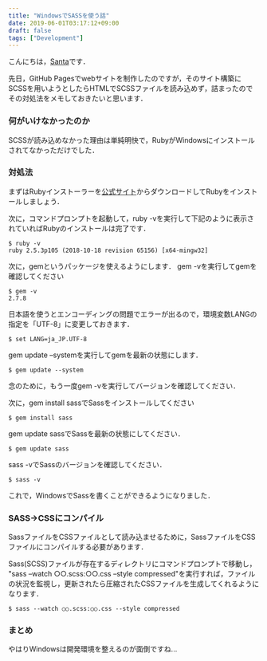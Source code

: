```yaml
---
title: "WindowsでSASSを使う話"
date: 2019-06-01T03:17:12+09:00
draft: false
tags: ["Development"]
---
```


こんにちは，[Santa](https://twitter.com/santa_sukitoku)です．

先日，GitHub Pagesでwebサイトを制作したのですが，そのサイト構築にSCSSを用いようとしたらHTMLでSCSSファイルを読み込めず，詰まったのでその対処法をメモしておきたいと思います．

### 何がいけなかったのか

SCSSが読み込めなかった理由は単純明快で，RubyがWindowsにインストールされてなかっただけでした．

### 対処法

まずはRubyインストーラーを[公式サイト](https://www.ruby-lang.org/ja/)からダウンロードしてRubyをインストールしましょう．

次に，コマンドプロンプトを起動して，ruby -vを実行して下記のように表示されていればRubyのインストールは完了です．

```
$ ruby -v
ruby 2.5.3p105 (2018-10-18 revision 65156) [x64-mingw32]
```

次に，gemというパッケージを使えるようにします．
gem -vを実行してgemを確認してください

```
$ gem -v
2.7.8
```

日本語を使うとエンコーディングの問題でエラーが出るので，環境変数LANGの指定を「UTF-8」に変更しておきます．

```
$ set LANG=ja_JP.UTF-8
```

gem update –systemを実行してgemを最新の状態にします．

```
$ gem update --system
```

念のために，もう一度gem -vを実行してバージョンを確認してください．

次に，gem install sassでSassをインストールしてください

```
$ gem install sass
```

gem update sassでSassを最新の状態にしてください．

```
$ gem update sass
```

sass -vでSassのバージョンを確認してください．

```
$ sass -v
```

これで，WindowsでSassを書くことができるようになりました．

### SASS→CSSにコンパイル

SassファイルをCSSファイルとして読み込ませるために，SassファイルをCSSファイルにコンパイルする必要があります．

Sass(SCSS)ファイルが存在するディレクトリにコマンドプロンプトで移動し，
"sass –watch ○○.scss:○○.css –style compressed"を実行すれば，ファイルの状況を監視し，更新されたら圧縮されたCSSファイルを生成してくれるようになります．

```
$ sass --watch ○○.scss:○○.css --style compressed
```

### まとめ

やはりWindowsは開発環境を整えるのが面倒ですね...